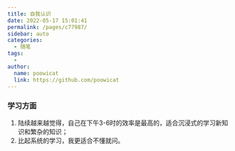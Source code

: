 ```yaml
---
title: 自我认识
date: 2022-05-17 15:01:41
permalink: /pages/c77987/
sidebar: auto
categories:
  - 随笔
tags:
  - 
author: 
  name: poowicat
  link: https://github.com/poowicat
---
```

### 学习方面

1. 陆续越来越觉得，自己在下午3-6时的效率是最高的，适合沉浸式的学习新知识和繁杂的知识；
2. 比起系统的学习，我更适合不懂就问。

